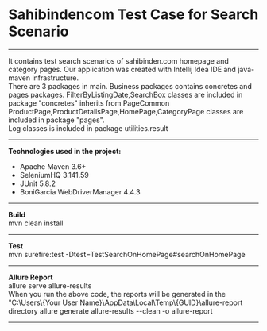 # Sahibindencom Test Case for Search Scenario  
<hr>
It contains test search scenarios of sahibinden.com homepage and category pages.
Our application was created with Intellij Idea IDE and java-maven infrastructure.<br>
There are 3 packages in main. Business packages contains concretes and pages packages. FilterByListingDate,SearchBox classes are included in package "concretes" inherits from PageCommon<br>ProductPage,ProductDetailsPage,HomePage,CategoryPage classes are included in package "pages".<br>Log classes is included in package utilities.result 
<hr>
<b>Technologies used in the project:</b><br>
<ul>
<li>Apache Maven 3.6+</li>
<li>SeleniumHQ 3.141.59</li>
<li>JUnit 5.8.2</li>
<li>BoniGarcia WebDriverManager 4.4.3</li>
</ul><hr>
<b>Build</b><br>
mvn clean install<hr>
<b>Test</b><br>
mvn surefire:test -Dtest=TestSearchOnHomePage#searchOnHomePage<hr>
<b>Allure Report</b><br>
allure serve allure-results<br>
When you run the above code, the reports will be generated in the "C:\Users\{Your User Name}\AppData\Local\Temp\{GUID}\allure-report directory
allure generate allure-results --clean -o allure-report <hr>
